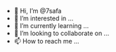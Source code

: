 - 👋 Hi, I’m @7safa
- 👀 I’m interested in ...
- 🌱 I’m currently learning ...
- 💞️ I’m looking to collaborate on ...
- 📫 How to reach me ...

<!---
7safa/7safa is a ✨ special ✨ repository because its `README.md` (this file) appears on your GitHub profile.
You can click the Preview link to take a look at your changes.
--->
